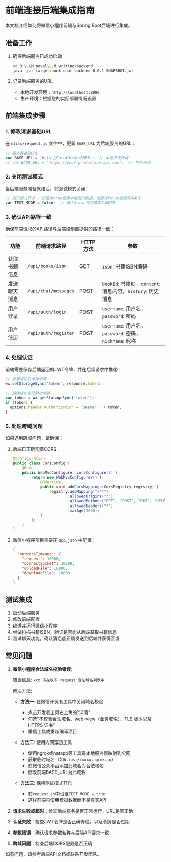 # 前端连接后端集成指南

本文档介绍如何将微信小程序前端与Spring Boot后端进行集成。

## 准备工作

1. 确保后端服务已成功启动
   ```bash
   cd D:\LLM_novel\LLM_writing\backend
   java -jar target\book-chat-backend-0.0.1-SNAPSHOT.jar
   ```

2. 记录后端服务的URL
   - 本地开发环境：`http://localhost:8080`
   - 生产环境：根据您的实际部署情况设置

## 前端集成步骤

### 1. 修改请求基础URL

在 `utils/request.js` 文件中，更新 `BASE_URL` 为后端服务的URL：

```javascript
// 服务器基础URL
var BASE_URL = 'http://localhost:8080';  // 本地开发环境
// var BASE_URL = 'https://your-production-api.com';  // 生产环境
```

### 2. 关闭测试模式

当后端服务准备就绪后，将测试模式关闭：

```javascript
// 测试模式开关 - 设置为true使用本地测试数据，设置为false使用真实API
var TEST_MODE = false;  // 改为false使用真实后端API
```

### 3. 确认API路径一致

确保前端请求的API路径与后端控制器提供的路径一致：

| 功能 | 前端请求路径 | HTTP方法 | 参数 |
|------|------------|---------|------|
| 获取书籍信息 | `/api/books/isbn` | GET | `isbn`: 书籍ISBN编码 |
| 发送聊天消息 | `/api/chat/messages` | POST | `bookId`: 书籍ID，`content`: 消息内容，`history`: 历史消息 |
| 用户登录 | `/api/auth/login` | POST | `username`: 用户名，`password`: 密码 |
| 用户注册 | `/api/auth/register` | POST | `username`: 用户名，`password`: 密码，`nickname`: 昵称 |

### 4. 处理认证

前端需要保存后端返回的JWT令牌，并在后续请求中携带：

```javascript
// 登录成功后保存令牌
wx.setStorageSync('token', response.token);

// 后续请求自动附加令牌
var token = wx.getStorageSync('token');
if (token) {
  options.header.Authorization = 'Bearer ' + token;
}
```

### 5. 处理跨域问题

如果遇到跨域问题，请确保：

1. 后端已正确配置CORS：
   ```java
   @Configuration
   public class CorsConfig {
       @Bean
       public WebMvcConfigurer corsConfigurer() {
           return new WebMvcConfigurer() {
               @Override
               public void addCorsMappings(CorsRegistry registry) {
                   registry.addMapping("/**")
                           .allowedOrigins("*")
                           .allowedMethods("GET", "POST", "PUT", "DELETE", "OPTIONS")
                           .allowedHeaders("*")
                           .maxAge(3600);
               }
           };
       }
   }
   ```

2. 微信小程序项目需要在 `app.json` 中配置：
   ```json
   {
     "networkTimeout": {
       "request": 10000,
       "connectSocket": 10000,
       "uploadFile": 10000,
       "downloadFile": 10000
     }
   }
   ```

## 测试集成

1. 启动后端服务
2. 修改前端配置
3. 编译并运行微信小程序
4. 尝试扫描书籍ISBN，验证是否能从后端获取书籍信息
5. 测试聊天功能，确认消息能正确发送到后端并获得回复

## 常见问题

1. **微信小程序合法域名校验错误**:
   
   错误信息: `xxx 不在以下 request 合法域名列表中`
   
   解决方法:
   - **方法一**: 在微信开发者工具中关闭域名校验
     - 点击开发者工具右上角的"详情"
     - 勾选"不校验合法域名、web-view（业务域名）、TLS 版本以及 HTTPS 证书"
     - 重启工具或重新编译项目
   
   - **方法二**: 使用内网穿透工具
     - 使用ngrok或natapp等工具将本地服务器映射到公网
     - 获取临时域名（如`https://xxxx.ngrok.io`）
     - 在微信公众平台添加此域名为合法域名
     - 修改前端BASE_URL为此域名
   
   - **方法三**: 保持测试模式开启
     - 在`request.js`中设置`TEST_MODE = true`
     - 这样前端将使用模拟数据而不是真实API

2. **请求失败或超时**：检查后端服务是否正常运行，URL是否正确
3. **认证失败**：检查JWT令牌是否正确传递，以及令牌是否过期
4. **参数错误**：确认请求参数名称与后端API要求一致
5. **跨域问题**：检查后端CORS配置是否正确

如有问题，请参考后端API文档或联系开发团队。
